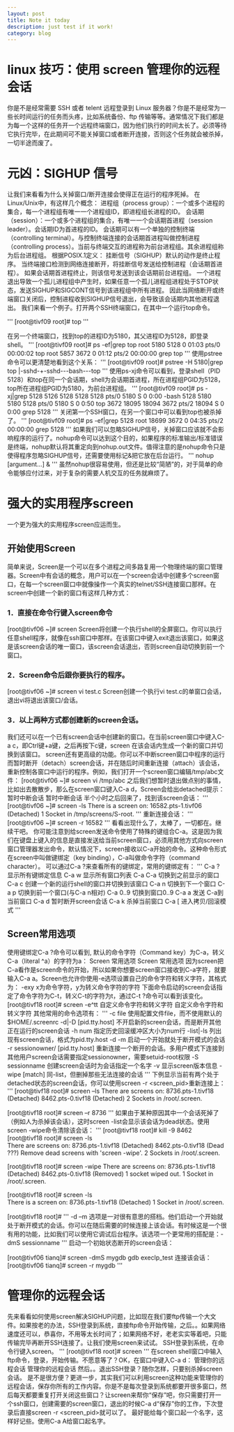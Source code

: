 ```yaml
---
layout: post
title: Note it today
description: just test if it work!
category: blog
---
```

# linux 技巧：使用 screen 管理你的远程会话


你是不是经常需要 SSH 或者 telent 远程登录到 Linux 服务器？你是不是经常为一些长时间运行的任务而头疼，比如系统备份、ftp 传输等等。通常情况下我们都是为每一个这样的任务开一个远程终端窗口，因为他们执行的时间太长了。必须等待它执行完毕，在此期间可不能关掉窗口或者断开连接，否则这个任务就会被杀掉，一切半途而废了。
# 元凶：SIGHUP 信号
让我们来看看为什么关掉窗口/断开连接会使得正在运行的程序死掉。
在Linux/Unix中，有这样几个概念：
进程组（process group）：一个或多个进程的集合，每一个进程组有唯一一个进程组ID，即进程组长进程的ID。
会话期（session）：一个或多个进程组的集合，有唯一一个会话期首进程（session leader）。会话期ID为首进程的ID。
会话期可以有一个单独的控制终端（controlling terminal）。与控制终端连接的会话期首进程叫做控制进程（controlling process）。当前与终端交互的进程称为前台进程组。其余进程组称为后台进程组。
根据POSIX.1定义：
挂断信号（SIGHUP）默认的动作是终止程序。
当终端接口检测到网络连接断开，将挂断信号发送给控制进程（会话期首进程）。
如果会话期首进程终止，则该信号发送到该会话期前台进程组。
一个进程退出导致一个孤儿进程组中产生时，如果任意一个孤儿进程组进程处于STOP状态，发送SIGHUP和SIGCONT信号到该进程组中所有进程。
因此当网络断开或终端窗口关闭后，控制进程收到SIGHUP信号退出，会导致该会话期内其他进程退出。
我们来看一个例子。打开两个SSH终端窗口，在其中一个运行top命令。

'''
[root@tivf09 root]# top
'''

在另一个终端窗口，找到top的进程ID为5180，其父进程ID为5128，即登录shell。
'''
[root@tivf09 root]# ps -ef|grep top
root      5180  5128  0 01:03 pts/0    00:00:02 top
root      5857  3672  0 01:12 pts/2    00:00:00 grep top
'''
使用pstree命令可以更清楚地看到这个关系：
'''
[root@tivf09 root]# pstree -H 5180|grep top
|-sshd-+-sshd---bash---top
'''
使用ps-xj命令可以看到，登录shell（PID 5128）和top在同一个会话期，shell为会话期首进程，所在进程组PGID为5128，top所在进程组PGID为5180，为前台进程组。
'''
[root@tivf09 root]# ps -xj|grep 5128
 5126  5128  5128  5128 pts/0     5180 S        0   0:00 -bash
 5128  5180  5180  5128 pts/0     5180 S        0   0:50 top
 3672 18095 18094  3672 pts/2    18094 S        0   0:00 grep 5128
 '''
关闭第一个SSH窗口，在另一个窗口中可以看到top也被杀掉了。
'''
[root@tivf09 root]# ps -ef|grep 5128
root     18699  3672  0 04:35 pts/2    00:00:00 grep 5128
'''
如果我们可以忽略SIGHUP信号，关掉窗口应该就不会影响程序的运行了。nohup命令可以达到这个目的，如果程序的标准输出/标准错误是终端，nohup默认将其重定向到nohup.out文件。值得注意的是nohup命令只是使得程序忽略SIGHUP信号，还需要使用标记&把它放在后台运行。
'''
nohup <command> [argument…] &
'''
虽然nohup很容易使用，但还是比较“简陋”的，对于简单的命令能够应付过来，对于复杂的需要人机交互的任务就麻烦了。
# 强大的实用程序screen
一个更为强大的实用程序screen应运而生。

## 开始使用Screen
简单来说，Screen是一个可以在多个进程之间多路复用一个物理终端的窗口管理器。Screen中有会话的概念，用户可以在一个screen会话中创建多个screen窗口，在每一个screen窗口中就像操作一个真实的telnet/SSH连接窗口那样。在screen中创建一个新的窗口有这样几种方式：
### 1．直接在命令行键入screen命令
[root@tivf06 ~]# screen
Screen将创建一个执行shell的全屏窗口。你可以执行任意shell程序，就像在ssh窗口中那样。在该窗口中键入exit退出该窗口，如果这是该screen会话的唯一窗口，该screen会话退出，否则screen自动切换到前一个窗口。
### 2．Screen命令后跟你要执行的程序。
[root@tivf06 ~]# screen vi test.c
Screen创建一个执行vi test.c的单窗口会话，退出vi将退出该窗口/会话。
### 3．以上两种方式都创建新的screen会话。
我们还可以在一个已有screen会话中创建新的窗口。在当前screen窗口中键入C-a c，即Ctrl键+a键，之后再按下c键，screen 在该会话内生成一个新的窗口并切换到该窗口。
screen还有更高级的功能。你可以不中断screen窗口中程序的运行而暂时断开（detach）screen会话，并在随后时间重新连接（attach）该会话，重新控制各窗口中运行的程序。例如，我们打开一个screen窗口编辑/tmp/abc文件：
[root@tivf06 ~]# screen vi /tmp/abc
之后我们想暂时退出做点别的事情，比如出去散散步，那么在screen窗口键入C-a d，Screen会给出detached提示：
暂时中断会话
暂时中断会话
半个小时之后回来了，找到该screen会话：
'''
[root@tivf06 ~]# screen -ls
There is a screen on:
        16582.pts-1.tivf06      (Detached)
1 Socket in /tmp/screens/S-root.
'''
重新连接会话：
'''
[root@tivf06 ~]# screen -r 16582
'''
看看出现什么了，太棒了，一切都在。继续干吧。
你可能注意到给screen发送命令使用了特殊的键组合C-a。这是因为我们在键盘上键入的信息是直接发送给当前screen窗口，必须用其他方式向screen窗口管理器发出命令，默认情况下，screen接收以C-a开始的命令。这种命令形式在screen中叫做键绑定（key binding），C-a叫做命令字符（command character）。
可以通过C-a ?来查看所有的键绑定，常用的键绑定有：
'''
C-a ?	显示所有键绑定信息
C-a w	显示所有窗口列表
C-a C-a	切换到之前显示的窗口
C-a c	创建一个新的运行shell的窗口并切换到该窗口
C-a n	切换到下一个窗口
C-a p	切换到前一个窗口(与C-a n相对)
C-a 0..9	切换到窗口0..9
C-a a	发送 C-a到当前窗口
C-a d	暂时断开screen会话
C-a k	杀掉当前窗口
C-a [	进入拷贝/回滚模式
'''
## Screen常用选项
使用键绑定C-a ?命令可以看到, 默认的命令字符（Command key）为C-a，转义C-a（literal ^a）的字符为a：
Screen 常用选项
Screen 常用选项
因为screen把C-a看作是screen命令的开始，所以如果你想要screen窗口接收到C-a字符，就要输入C-a a。Screen也允许你使用-e选项设置自己的命令字符和转义字符，其格式为：
-exy	x为命令字符，y为转义命令字符的字符
下面命令启动的screen会话指定了命令字符为C-t，转义C-t的字符为t，通过C-t ?命令可以看到该变化。
[root@tivf18 root]# screen -e^tt
自定义命令字符和转义字符
自定义命令字符和转义字符
其他常用的命令选项有：
'''
-c file	使用配置文件file，而不使用默认的$HOME/.screenrc
-d|-D [pid.tty.host]	不开启新的screen会话，而是断开其他正在运行的screen会话
-h num	指定历史回滚缓冲区大小为num行
-list|-ls	列出现有screen会话，格式为pid.tty.host
-d -m	启动一个开始就处于断开模式的会话
-r sessionowner/ [pid.tty.host]	重新连接一个断开的会话。多用户模式下连接到其他用户screen会话需要指定sessionowner，需要setuid-root权限
-S sessionname	创建screen会话时为会话指定一个名字
-v	显示screen版本信息
-wipe [match]	同-list，但删掉那些无法连接的会话
'''
下例显示当前有两个处于detached状态的screen会话，你可以使用screen -r <screen_pid>重新连接上：
'''
[root@tivf18 root]# screen –ls
There are screens on:
        8736.pts-1.tivf18       (Detached)
        8462.pts-0.tivf18       (Detached)
2 Sockets in /root/.screen.

[root@tivf18 root]# screen –r 8736
'''
如果由于某种原因其中一个会话死掉了（例如人为杀掉该会话），这时screen -list会显示该会话为dead状态。使用screen -wipe命令清除该会话：
'''
[root@tivf18 root]# kill -9 8462
[root@tivf18 root]# screen -ls  
There are screens on:
        8736.pts-1.tivf18       (Detached)
        8462.pts-0.tivf18       (Dead ???)
Remove dead screens with 'screen -wipe'.
2 Sockets in /root/.screen.

[root@tivf18 root]# screen -wipe
There are screens on:
        8736.pts-1.tivf18       (Detached)
        8462.pts-0.tivf18       (Removed)
1 socket wiped out.
1 Socket in /root/.screen.

[root@tivf18 root]# screen -ls  
There is a screen on:
        8736.pts-1.tivf18       (Detached)
1 Socket in /root/.screen.

[root@tivf18 root]#
'''
-d –m 选项是一对很有意思的搭档。他们启动一个开始就处于断开模式的会话。你可以在随后需要的时候连接上该会话。有时候这是一个很有用的功能，比如我们可以使用它调试后台程序。该选项一个更常用的搭配是：-dmS sessionname
'''
启动一个初始状态断开的screen会话：

[root@tivf06 tianq]# screen -dmS mygdb gdb execlp_test
连接该会话：
[root@tivf06 tianq]# screen -r mygdb
'''
# 管理你的远程会话
先来看看如何使用screen解决SIGHUP问题，比如现在我们要ftp传输一个大文件。如果按老的办法，SSH登录到系统，直接ftp命令开始传输，之后。。如果网络速度还可以，恭喜你，不用等太长时间了；如果网络不好，老老实实等着吧，只能传输完毕再断开SSH连接了。让我们使用screen来试试。
SSH登录到系统，在命令行键入screen。
'''
[root@tivf18 root]# screen
'''
在screen shell窗口中输入ftp命令，登录，开始传输。不愿意等了？OK，在窗口中键入C-a d：
管理你的远程会话
管理你的远程会话
然后。。退出SSH登录？随你怎样，只要别杀掉screen会话。
是不是很方便？更进一步，其实我们可以利用screen这种功能来管理你的远程会话，保存你所有的工作内容。你是不是每次登录到系统都要开很多窗口，然后每天都要重复打开关闭这些窗口？让screen来帮你“保存”吧，你只需要打开一个ssh窗口，创建需要的screen窗口，退出的时候C-a d“保存”你的工作，下次登录后直接screen -r <screen_pid>就可以了。
最好能给每个窗口起一个名字，这样好记些。使用C-a A给窗口起名字。

